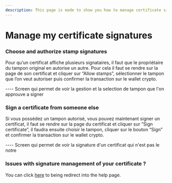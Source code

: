 ```yaml
---
description: This page is made to show you how to manage certificate signature
---
```


# Manage my certificate signatures

### Choose and authorize stamp signatures
Pour qu’un certificat affiche plusieurs signataires, il faut que le propriétaire du tampon original en autorise un autre. Pour cela il faut se rendre sur la page de son certificat et cliquer sur “Allow stamps”, sélectionner le tampon que l’on veut autoriser puis confirmer la transaction sur le wallet crypto.

---- Screen qui permet de voir la gestion et la selection de tampon que l'on approuve a signer

### Sign a certificate from someone else
Si vous possédez un tampon autorisé, vous pouvez maintenant signer un certificat, il faut se rendre sur la page du certificat et cliquer sur “Sign certificate”, il faudra ensuite choisir le tampon, cliquer sur le bouton “Sign” et confirmer la transaction sur le wallet crypto.

---- Screen qui permet de voir la signature d'un certificat qui n'est pas le notre

### Issues with signature management of your certificate ?
You can click [here](../help/contact-vaulth-support.md) to being redirect into the help page.
